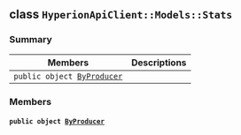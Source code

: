 ## class `HyperionApiClient::Models::Stats` 

### Summary

 Members                        | Descriptions                                
--------------------------------|---------------------------------------------
`public object `[`ByProducer`](#class_hyperion_api_client_1_1_models_1_1_stats_1ae623efddde9c1e221efa9f7a7ddf4f22) | 

### Members

#### `public object `[`ByProducer`](#class_hyperion_api_client_1_1_models_1_1_stats_1ae623efddde9c1e221efa9f7a7ddf4f22) 

